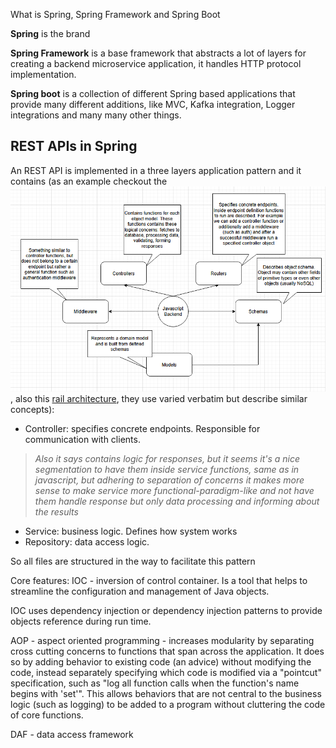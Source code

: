 What is Spring, Spring Framework and Spring Boot

**Spring** is the brand

**Spring Framework** is a base framework that abstracts a lot of layers for creating a backend microservice application, it handles HTTP protocol implementation.

**Spring boot** is a collection of different Spring based applications that provide many different additions, like MVC, Kafka integration, Logger integrations and many many other things.

## REST APIs in Spring

An REST API is implemented in a three layers application pattern and it contains (as an example checkout the ![JavaScript/ExpressJS example image.png](./../../JavaScript/ExpressJS/image.png), also this [rail architecture](https://github.com/rails/rails), they use varied verbatim but describe similar concepts):

- Controller: specifies concrete endpoints. Responsible for communication with clients.  
> *Also it says contains logic for responses, but it seems it's a nice segmentation to have them inside service functions, same as in javascript, but adhering to separation of concerns it makes more sense to make service more functional-paradigm-like and not have them handle response but only data processing and informing about the results*
- Service: business logic. Defines how system works
- Repository: data access logic.

So all files are structured in the way to facilitate this pattern 

Core features:
IOC - inversion of control container. Is a tool that helps to streamline the configuration and management of Java objects.

IOC uses dependency injection or dependency injection patterns to provide objects reference during run time.

AOP - aspect oriented programming - increases modularity by separating cross cutting concerns to functions that span across the application. It does so by adding behavior to existing code (an advice) without modifying the code, instead separately specifying which code is modified via a "pointcut" specification, such as "log all function calls when the function's name begins with 'set'". This allows behaviors that are not central to the business logic (such as logging) to be added to a program without cluttering the code of core functions. 

DAF - data access framework
